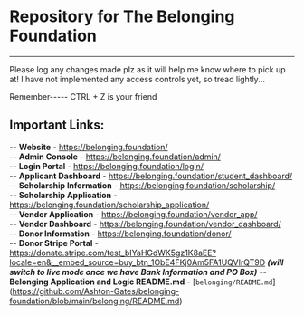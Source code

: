 # Repository for The Belonging Foundation
------------------------------------------------------------------------------

Please log any changes made plz as it will help me know where to pick up at! I have not implemented any access controls yet, so tread lightly...

Remember----- CTRL + Z is your friend

## Important Links:
-- **Website** - https://belonging.foundation/ <br>
-- **Admin Console** - https://belonging.foundation/admin/ <br>
-- **Login Portal** - https://belonging.foundation/login/ <br>
-- **Applicant Dashboard** - https://belonging.foundation/student_dashboard/<br>
-- **Scholarship Information** - https://belonging.foundation/scholarship/<br>
-- **Scholarship Application** - https://belonging.foundation/scholarship_application/<br>
-- **Vendor Application** - https://belonging.foundation/vendor_app/<br>
-- **Vendor Dashboard** - https://belonging.foundation/vendor_dashboard/<br>
-- **Donor Information** - https://belonging.foundation/donor/<br>
-- **Donor Stripe Portal** - https://donate.stripe.com/test_bIYaHGdWK5gz1K8aEE?locale=en&__embed_source=buy_btn_1ObE4FKj0Am5FA1UQVIrQT9D ***(will switch to live mode once we have Bank Information and PO Box)***
-- **Belonging Application and Logic README.md** - [`belonging/README.md`] (https://github.com/Ashton-Gates/belonging-foundation/blob/main/belonging/README.md)
 

